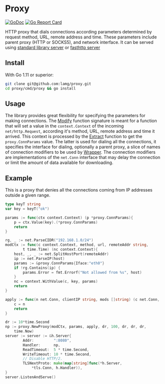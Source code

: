 # Proxy

[![GoDoc][0]][1] [![Go Report Card][2]][3]

HTTP proxy that dials connections according parameters determined by request method, URL, remote address and time. These parameters include parent proxy (HTTP or SOCKS5), and network interface. It can be served using [standard library server][4] or [fasthttp server][5]

## Install

With Go 1.11 or superior:

```sh
git clone git@github.com:lamg/proxy.git
cd proxy/cmd/proxy && go install
```

## Usage

The library provides great flexibility for specifying the parameters for making connections. The [Modify][6] function signature is meant for a function that will set a value in the `context.Context` of the incoming `net/http.Request`, according it's method, URL, remote address and time it arrived. This context is processed by the [Extract][7] function to get the `proxy.ConnParams` value. The latter is used for dialing all the connections, it specifies the interface for dialing, optionally a parent proxy, a slice of names of connection modifiers to be used by [Wrapper][8]. The connection modifiers are implementations of the `net.Conn` interface that may delay the connection or limit the amount of data available for downloading.

## Example

This is a proxy that denies all the connections coming from IP addresses outside a given range.

```go
type keyT string
var key = keyT("ok")
```

```go
params := func(ctx context.Context) (p *proxy.ConnParams){
	p = ctx.Value(key).(*proxy.ConnParams)
	return
}

rg, _ := net.ParseCIDR("192.168.1.0/24")
modCtx := func(c context.Context, method, url, remoteAddr string, 
		t time.Time) (nc context.Context){
	host, _, _ := net.SplitHostPort(remoteAddr)
	ip := net.ParseIP(host)
	params := &proxy.ConnParams{Iface:"eth0"}
	if !rg.Contains(ip) {
		params.Error = fmt.Errorf("Not allowed from %s", host)
	}
	nc = context.WithValue(c, key, params)
	return
}

apply := func(n net.Conn, clientIP string, mods []string) (c net.Conn, e error) {
	c = n
	return
}

dr := 10*time.Second
np := proxy.NewProxy(modCtx, params, apply, dr, 100, dr, dr, dr, 
	time.Now)
server := server := &h.Server{
		Addr:         ":8080",
		Handler:      np,
		ReadTimeout:  5 * time.Second,
		WriteTimeout: 10 * time.Second,
		// Disable HTTP/2.
		TLSNextProto: make(map[string]func(*h.Server,
			*tls.Conn, h.Handler)),
}
server.ListenAndServe()
```

[0]: https://godoc.org/github.com/lamg/proxy?status.svg
[1]: https://godoc.org/github.com/lamg/proxy

[2]: https://goreportcard.com/badge/github.com/lamg/proxy
[3]: https://goreportcard.com/report/github.com/lamg/proxy

[4]: https://godoc.org/net/http#Server
[5]: https://godoc.org/github.com/valyala/fasthttp#Server

[6]: https://godoc.org/github.com/lamg/proxy#Modify
[7]: https://godoc.org/github.com/lamg/proxy#Extract
[8]: https://godoc.org/github.com/lamg/proxy#Wrapper 
